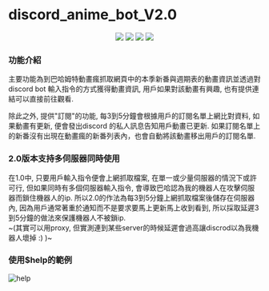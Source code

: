 # discord_anime_bot_V2.0

<p align="center">

<img src="https://img.shields.io/badge/made%20by-Alone-blue.svg" >

<img src="https://img.shields.io/badge/python-3.10.2-green.svg">
  
<img src="https://img.shields.io/badge/discord.py-1.7.3-green.svg">
 
<img src="https://badges.frapsoft.com/os/v1/open-source.svg?v=103" >

</p>

### 功能介紹
主要功能為到巴哈姆特動畫瘋抓取網頁中的本季新番與週期表的動畫資訊並透過對discord bot 輸入指令的方式獲得動畫資訊, 用戶如果對該動畫有興趣, 也有提供連結可以直接前往觀看.

除此之外, 提供"訂閱"的功能, 每3到5分鐘會根據用戶的訂閱名單上網比對資料, 如果動畫有更新, 便會發出discord 的私人訊息告知用戶動畫已更新.
如果訂閱名單上的新番沒有出現在動畫瘋的新番列表內，也會自動將該動畫移出用戶的訂閱名單.

### 2.0版本支持多伺服器同時使用
在1.0中, 只要用戶輸入指令便會上網抓取檔案, 在單一或少量伺服器的情況下或許可行, 但如果同時有多個伺服器輸入指令, 會導致巴哈認為我的機器人在攻擊伺服器而鎖住機器人的ip.
所以2.0的作法為每3到5分鐘上網抓取檔案後儲存在伺服器內, 因為用戶通常著重於通知而不是要求要馬上更新馬上收到看到, 所以採取延遲3到5分鐘的做法來保護機器人不被鎖ip.\
~(其實可以用proxy, 但實測連到某些server的時候延遲會過高讓discrod以為我機器人壞掉 :) )~

### 使用$help的範例
![help](https://user-images.githubusercontent.com/90964498/166421108-dcec8838-60a1-40e0-a832-0a10d9d54e9d.gif)
